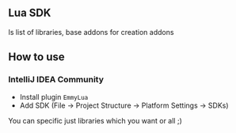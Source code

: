Lua SDK
--------

Is list of libraries, base addons for creation addons


## How to use

### IntelliJ IDEA Community

- Install plugin `EmmyLua`
- Add SDK (File ->  Project Structure -> Platform Settings -> SDKs)

You can specific just libraries which you want or all ;)
